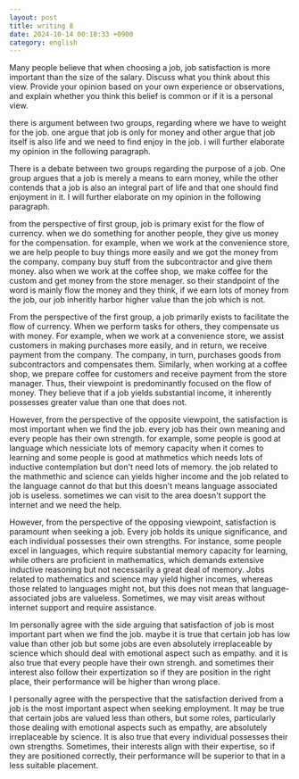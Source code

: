 ```yaml
---
layout: post
title: writing 8
date: 2024-10-14 00:10:33 +0900
category: english
---
```


Many people believe that when choosing a job, job satisfaction is more important than the size of the salary. 
Discuss what you think about this view. Provide your opinion based on your own experience or observations, 
and explain whether you think this belief is common or if it is a personal view.


there is argument between two groups, regarding where we have to weight for the job. one argue that job is only for money and other argue that job itself is also life
and we need to find enjoy in the job. i will further elaborate my opinion in the following paragraph.


There is a debate between two groups regarding the purpose of a job. One group argues that a job is merely a means to earn money, 
while the other contends that a job is also an integral part of life and that one should find enjoyment in it. 
I will further elaborate on my opinion in the following paragraph.


from the perspective of first group, job is primary exist for the flow of currency. when we do something for another people, they give us money for the compensation. 
for example, when we work at the convenience store, we are help people to buy things more easily and we got the money from the company. company buy stuff from the subcontractor
and give them money. also when we work at the coffee shop, we make coffee for the custom and get money from the store menager. so their standpoint of the word is mainly flow the money
and they think, if we earn lots of money from the job, our job inheritly harbor higher value than the job which is not.


From the perspective of the first group, a job primarily exists to facilitate the flow of currency. When we perform tasks for others, 
they compensate us with money. For example, when we work at a convenience store, we assist customers in making purchases more easily, and in return, 
we receive payment from the company. The company, in turn, purchases goods from subcontractors and compensates them. Similarly, when working at a coffee shop, 
we prepare coffee for customers and receive payment from the store manager. Thus, their viewpoint is predominantly focused on the flow of money. They believe that if a job yields substantial income, 
it inherently possesses greater value than one that does not.



However, from the perspective of the opposite viewpoint, the satisfaction is most important when we find the job. every job has their own meaning and every people has their own strength. for example, 
some people is good at language which nessiciate lots of memory capacity when it comes to learning and some people is good at mathmetics which needs lots of inductive contemplation but don't need lots of memory.
the job related to the mathmethic and science can yields higher income and the job related to the language cannot do that but this doesn't means language associated job is useless. sometimes we can visit to the area 
doesn't support the internet and we need the help.

However, from the perspective of the opposing viewpoint, satisfaction is paramount when seeking a job. Every job holds its unique significance, and each individual possesses their own strengths. 
For instance, some people excel in languages, which require substantial memory capacity for learning, while others are proficient in mathematics, which demands extensive inductive reasoning but not necessarily a great deal of memory. 
Jobs related to mathematics and science may yield higher incomes, whereas those related to languages might not, but this does not mean that language-associated jobs are valueless. 
Sometimes, we may visit areas without internet support and require assistance.



Im personally agree with the side arguing that satisfaction of job is most important part when we find the job. maybe it is true that certain job has low value than other job but some jobs are even absolutely irreplaceable by science 
which should deal with emotional aspect such as empathy. and it is also true that every people have their own strengh.
and sometimes their interest also follow their expertization so if they are position in the right place, their performance will be higher than wrong place.

I personally agree with the perspective that the satisfaction derived from a job is the most important aspect when seeking employment. 
It may be true that certain jobs are valued less than others, but some roles, particularly those dealing with emotional aspects such as empathy, are absolutely irreplaceable by science. 
It is also true that every individual possesses their own strengths. Sometimes, their interests align with their expertise, so if they are positioned correctly, 
their performance will be superior to that in a less suitable placement.

